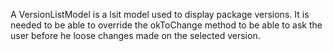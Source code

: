 A VersionListModel is a lsit model used to display package versions.It is needed to be able to override the okToChange method to be able to ask the user before he loose changes made on the selected version.
